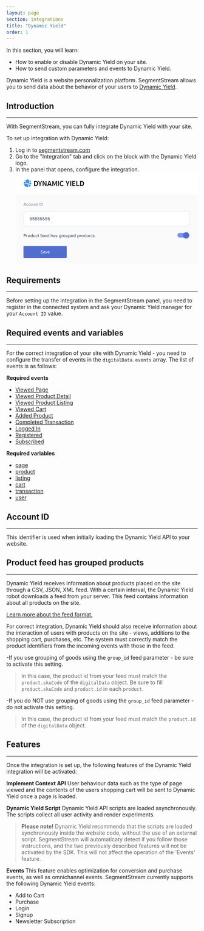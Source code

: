 ```yaml
---
layout: page
section: integrations
title: "Dynamic Yield"
order: 1
---
```


In this section, you will learn:
* How to enable or disable Dynamic Yield on your site.
* How to send custom parameters and events to Dynamic Yield.

Dynamic Yield is a website personalization platform. SegmentStream allows you to send data about the behavior of your users to [Dynamic Yield](https://www.dynamicyield.com/).

## Introduction
------
With SegmentStream, you can fully integrate Dynamic Yield with your site.

To set up integration with Dynamic Yield:
1. Log in to [segmentstream.com](https://admin.segmentstream.com/)
2. Go to the "Integration" tab and click on the block with the Dynamic Yield logo.
3. In the panel that opens, configure the integration.
![](/img/integrations.dynamicyield.settings.png)


## Requirements
------
Before setting up the integration in the SegmentStream panel, you need to register in the connected system and ask your Dynamic Yield manager for your `Account ID` value.

## Required events and variables
------
For the correct integration of your site with Dynamic Yield - you need to configure the transfer of events in the `digitalData.events` array.
The list of events is as follows:

**Required events**
* [Viewed Page](/events/viewed-page)
* [Viewed Product Detail](/events/viewed-product-detail)
* [Viewed Product Listing](/events/viewed-product-listing)
* [Viewed Cart](/events/viewed-cart)
* [Added Product](/events/added-product)
* [Completed Transaction](/events/completed-transaction)
* [Logged In](/events/logged-in)
* [Registered](/events/registered)
* [Subscribed](/events/subscribed)

**Required variables**
* [page](/digitaldata/page)
* [product](/digitaldata/product)
* [listing](/digitaldata/listing)
* [cart](/digitaldata/cart)
* [transaction](/digitaldata/transaction)
* [user](/digitaldata/user)

## Account ID
------
This identifier is used when initially loading the Dynamic Yield API to your website.

## Product feed has grouped products
------
Dynamic Yield receives information about products placed on the site through a CSV, JSON, XML feed. With a certain interval, the Dynamic Yield robot downloads a feed from your server. This feed contains information about all products on the site.

[Learn more about the feed format.](https://dy.dev/docs/uploading-and-updating-your-feed)

For correct integration, Dynamic Yield should also receive information about the interaction of users with products on the site - views, additions to the shopping cart, purchases, etc. The system must correctly match the product identifiers from the incoming events with those in the feed.

-If you use grouping of goods using the `group_id` feed parameter - be sure to activate this setting.
  >In this case, the product id from your feed must match the `product.skuCode` of the `digitalData` object. Be sure to fill `product.skuCode` and `product.id` in each `product`.

 -If you do NOT use grouping of goods using the `group_id` feed parameter - do not activate this setting.
  >In this case, the product id from your feed must match the `product.id` of the `digitalData` object.

## Features
------
Once the integration is set up, the following features of the Dynamic Yield integration will be activated:

**Implement Context API**
User behaviour data such as the type of page viewed and the contents of the users shopping cart will be sent to Dynamic Yield once a page is loaded.

**Dynamic Yield Script**
Dynamic Yield API scripts are loaded asynchronously. The scripts collect all user activity and render experiments.

>**Please note!** Dynamic Yield recommends that the scripts are loaded synchronously inside the website code, without the use of an external script. SegmentStream will automaticaty detect if you follow those instructions, and the two previously described features will not be activated by the SDK. This will not affect the operation of the 'Events' feature.

**Events**
This feature enables optimization for conversion and purchase events, as well as omnichannel events.
SegmentStream currently supports the following Dynamic Yield events:
* Add to Cart
* Purchase
* Login
* Signup
* Newsletter Subscription
